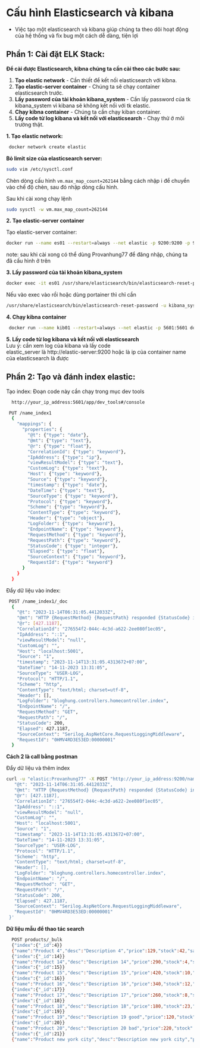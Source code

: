 # Cấu hình Elasticsearch và kibana
- Việc tạo một elasticsearch và kibana giúp chúng ta theo dõi hoạt động của hệ thống và fix bug một cách dễ dàng, tiện lợi

## Phần 1: Cài đặt ELK Stack:  

**Để cài được Elasticsearch, kibna chúng ta cần cài theo các bước sau:**   

1. **Tạo elastic network** - Cần thiết để kết nối elasticsearch với kibna.
2. **Tạo elastic-server container** - Chúng ta sẽ chạy container elasticsearch trước.
3. **Lấy password của tài khoản kibana_system** - Cần lấy password của tk kibana_system vì kibana sẽ không kết nối với tk elastic.
4. **Chạy kibna container** - Chúng ta cần chạy kiban container.
5. **Lấy code từ log kibana và kết nối với elasticsearch** - Chạy thử ở môi trường thật.

**1. Tạo elastic network:**  

 ```bash
  docker network create elastic
 ```
**Bỏ limit size của elasticsearch server:**  
 
 ```bash
sudo vim /etc/sysctl.conf
 ```
Chèn dòng cấu hình `vm.max_map_count=262144` bằng cách nhập i để chuyển vào chế độ chèn, sau đó nhập dòng cấu hình.  

Sau khi cài xong chạy lệnh
 
 ```bash
sudo sysctl -w vm.max_map_count=262144
 ```

**2. Tạo elastic-server container**  

  Tạo elastic-server container:  
 
 ```bash
 docker run --name es01 --restart=always --net elastic -p 9200:9200 -p 9300:9300  -e "discovery.type=single-node" -e "network.host=0.0.0.0"  -e "xpack.security.enabled=true" -e "ELASTIC_PASSWORD=Provanhung77" -e "xpack.security.http.ssl.enabled=false" -t docker.elastic.co/elasticsearch/elasticsearch:8.11.3


 ```

note: sau khi cài xong có thể dùng Provanhung77 để đăng nhập, chúng ta đã cấu hình ở trên

**3. Lấy password của tài khoản kibana_system**  
 
 ```bash
docker exec -it es01 /usr/share/elasticsearch/bin/elasticsearch-reset-password -u kibana_system

 ```
 Nếu vào exec vào rồi hoặc dùng portainer thì chỉ cần 

  ```bash
/usr/share/elasticsearch/bin/elasticsearch-reset-password -u kibana_system

 ```

**4. Chạy kibna container**  
 
 ```bash
  docker run --name kib01 --restart=always --net elastic -p 5601:5601 docker.elastic.co/kibana/kibana:8.11.3 
 ```

**5. Lấy code từ log kibana và kết nối với elasticsearch**  
Lưu ý: cần xem log của kibana và lấy code  
elastic_server là http://elastic-server:9200 hoặc là ip của container name của elasticsearch là được

## Phần 2: Tạo và đánh index elastic: 
Tạo index:
Đoạn code này cần chạy trong mục dev tools

 ```bash
   http://your_ip_address:5601/app/dev_tools#/console
 ```
 
 ```bash
  PUT /name_index1
   {
     "mappings": {
       "properties": {
         "@t": {"type": "date"},
         "@mt": {"type": "text"},
         "@r": {"type": "float"},
         "CorrelationId": {"type": "keyword"},
         "IpAddress": {"type": "ip"},
         "viewResultModel": {"type": "text"},
         "CustomLog": {"type": "text"},
         "Host": {"type": "keyword"},
         "Source": {"type": "keyword"},
         "timestamp": {"type": "date"},
         "DateTime": {"type": "text"},
         "SourceType": {"type": "keyword"},
         "Protocol": {"type": "keyword"},
         "Scheme": {"type": "keyword"},
         "ContentType": {"type": "keyword"},
         "Header": {"type": "object"},
         "LogFolder": {"type": "keyword"},
         "EndpointName": {"type": "keyword"},
         "RequestMethod": {"type": "keyword"},
         "RequestPath": {"type": "keyword"},
         "StatusCode": {"type": "integer"},
         "Elapsed": {"type": "float"},
         "SourceContext": {"type": "keyword"},
         "RequestId": {"type": "keyword"}
       }
     }
   }
 ```

Đẩy dữ liệu vào index:
 
 ```bash
  POST /name_index1/_doc
   {
     "@t": "2023-11-14T06:31:05.4412033Z",
     "@mt": "HTTP {RequestMethod} {RequestPath} responded {StatusCode} in {Elapsed:0.0000} ms",
     "@r": [427.1187],
     "CorrelationId": "276554f2-044c-4c3d-a622-2ee080f1ec05",
     "IpAddress": "::1",
     "viewResultModel": "null",
     "CustomLog": "",
     "Host": "localhost:5001",
     "Source": "1",
     "timestamp": "2023-11-14T13:31:05.4313672+07:00",
     "DateTime": "14-11-2023 13:31:05",
     "SourceType": "USER-LOG",
     "Protocol": "HTTP/1.1",
     "Scheme": "http",
     "ContentType": "text/html; charset=utf-8",
     "Header": [],
     "LogFolder": "bloghung.controllers.homecontroller.index",
     "EndpointName": "/",
     "RequestMethod": "GET",
     "RequestPath": "/",
     "StatusCode": 200,
     "Elapsed": 427.1187,
     "SourceContext": "Serilog.AspNetCore.RequestLoggingMiddleware",
     "RequestId": "0HMV4RD3E53ED:00000001"
   }

 ```

**Cách 2 là call bằng postman**  

Đẩy dữ liệu và thêm index

 ```bash
curl -u "elastic:Provanhung77" -X POST "http://your_ip_address:9200/name_index1/_doc" -H 'Content-Type: application/json' -d '{
    "@t": "2023-11-14T06:31:05.4412033Z",
    "@mt": "HTTP {RequestMethod} {RequestPath} responded {StatusCode} in {Elapsed:0.0000} ms",
    "@r": [427.1187],
    "CorrelationId": "276554f2-044c-4c3d-a622-2ee080f1ec05",
    "IpAddress": "::1",
    "viewResultModel": "null",
    "CustomLog": "",
    "Host": "localhost:5001",
    "Source": "1",
    "timestamp": "2023-11-14T13:31:05.4313672+07:00",
    "DateTime": "14-11-2023 13:31:05",
    "SourceType": "USER-LOG",
    "Protocol": "HTTP/1.1",
    "Scheme": "http",
    "ContentType": "text/html; charset=utf-8",
    "Header": [],
    "LogFolder": "bloghung.controllers.homecontroller.index",
    "EndpointName": "/",
    "RequestMethod": "GET",
    "RequestPath": "/",
    "StatusCode": 200,
    "Elapsed": 427.1187,
    "SourceContext": "Serilog.AspNetCore.RequestLoggingMiddleware",
    "RequestId": "0HMV4RD3E53ED:00000001"
  }'
 ```


**Dữ liệu mẫu để thao tác search**  

```bash
  POST products/_bulk
  {"index":{"_id":4}}
  {"name":"Product 4","desc":"Description 4","price":129,"stock":42,"sale":false,"created_at":"2023-01-04T17:22:08Z"}
  {"index":{"_id":14}}
  {"name":"Product 14","desc":"Description 14","price":290,"stock":4,"sale":true,"created_at":"2023-02-22T00:09:58Z"} 
  {"index":{"_id":15}}
  {"name":"Product 15","desc":"Description 15","price":420,"stock":10,"sale":false,"created_at":"2023-02-26T06:33:29Z"}
  {"index":{"_id":16}}
  {"name":"Product 16","desc":"Description 16","price":340,"stock":12,"sale":false,"created_at":"2023-02-27T04:56:11Z"}
  {"index":{"_id":17}}
  {"name":"Product 17","desc":"Description 17","price":260,"stock":8,"sale":true,"created_at":"2023-02-28T22:13:32Z"}
  {"index":{"_id":18}}
  {"name":"Product 18","desc":"Description 18","price":180,"stock":23,"sale":false,"created_at":"2023-01-01T15:47:24Z"}
  {"index":{"_id":19}}
  {"name":"Product 19","desc":"Description 19 good","price":120,"stock":17,"sale":true,"created_at":"2023-01-05T03:18:45Z"}
  {"index":{"_id":20}}
  {"name":"Product 20","desc":"Description 20 bad","price":220,"stock":11,"sale":false,"created_at":"2023-01-10T12:41:16Z"}
  {"index":{"_id":21}}
  {"name":"Product new york city","desc":"Description new york city","price":220,"stock":11,"sale":false,"created_at":"2023-01-10T12:41:16Z"}

 ```
